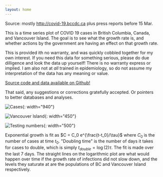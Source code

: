 ```yaml
---
layout: home
---
```



Source: mostly <http://covid-19.bccdc.ca> plus press reports before 15 Mar.  

This is a time series plot of COVID 19 cases in British Columbia, Canada, and Vancouver Island.  The goal is to see what the growth rate is, and whether actions by the government are having an effect on that growth rate.  

This is provided ith no warranty, and was quickly cobbled together for my own interest.  If you need this data for something serious, please do due dilligence and look the data up yourself!  There is no warranty express or implied.  I am also not at *all* trained in epidemiology, so do not assume my interpretation of the data has any meaning or value.  

[Source code and data available on Github!](https://github.com/jklymak/covid19BCStats)

That said, any suggestions or corrections gratefully accepted.  Or pointers to better databases and analyses.


![Cases](/covid19BCStats/images/Cases.png){: width="940"}

![Vancouver Island](/covid19BCStats/images/VancouverIsland.png){: width="450"}

![Testing numbers](/covid19BCStats/images/TestingRate.png){: width="500"}

Exponential growth is fit as $C = C_0 e^{\frac{t-t_0}/\tau}$ where $C_0$ is the number of cases at time $t_0$.  "Doubling time" is the number of days it takes for cases to double, which is simply $t_{double} = \log(2)\tau$.  The fit is made over the last 7 days.  The straight lines on the logarithmic plot are what would happen over time if the growth rate of infections did not slow down, and the levels they saturate at are the populations of BC and Vancouver Island respectively.
